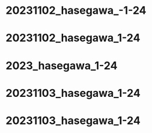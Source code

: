 # 20231102_hasegawa_-1-24
# 20231102_hasegawa_1-24
# 2023_hasegawa_1-24
# 20231103_hasegawa_1-24
# 20231103_hasegawa_1-24
